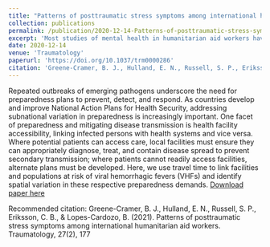 ```yaml
---
title: "Patterns of posttraumatic stress symptoms among international humanitarian aid workers"
collection: publications
permalink: /publication/2020-12-14-Patterns-of-posttraumatic-stress-symptoms-among-aid-workers
excerpt: 'Most studies of mental health in humanitarian aid workers have found low levels of posttraumatic stress disorder, making it hard to disaggregate and look at differences between subgroups. This study sought to identify the risk and protective factors associated with resistant, resilient, and nonresilient trajectories of stress response over time that could be used to inform more targeted training and organizational support programs for aid workers. Aid workers from 19 qualifying humanitarian organizations who aged =18 years and were to deploy for 3 to 12 months completed questionnaires at 3 time points (pre, post, and follow-up). We identified 3 unique groups (nonresilient, resistant, and resilient) using latent class growth analysis and identified predictors of subgroup classification using multivariate logistic regression. Single individuals were less likely to be in the resilient group than in the resistant group compared to coupled individuals. Individuals with one prior deployment were three times more likely to be nonresilient than resistant compared to individuals with no previous deployments. There was no significant difference in resistant, resilient, and nonresilient classification for individuals with >2 deployments. Findings suggest a need for supplemental training and psychosocial support post the first deployment as well as resources focused on potential this should be cumulative rather than accumulative effects of stress and trauma exposure for more seasoned deployers.'
date: 2020-12-14
venue: 'Traumatology'
paperurl: 'https://doi.org/10.1037/trm0000286'
citation: 'Greene-Cramer, B. J., Hulland, E. N., Russell, S. P., Eriksson, C. B., & Lopes-Cardozo, B. (2021). Patterns of posttraumatic stress symptoms among international humanitarian aid workers. Traumatology, 27(2), 177'
---
```

Repeated outbreaks of emerging pathogens underscore the need for preparedness plans to prevent, detect, and respond. As countries develop and improve National Action Plans for Health Security, addressing subnational variation in preparedness is increasingly important. One facet of preparedness and mitigating disease transmission is health facility accessibility, linking infected persons with health systems and vice versa. Where potential patients can access care, local facilities must ensure they can appropriately diagnose, treat, and contain disease spread to prevent secondary transmission; where patients cannot readily access facilities, alternate plans must be developed. Here, we use travel time to link facilities and populations at risk of viral hemorrhagic fevers (VHFs) and identify spatial variation in these respective preparedness demands.
[Download paper here](http://ehulland.github.io/files/Hulland_2019_BMC_Medicine.pdf)

Recommended citation: Greene-Cramer, B. J., Hulland, E. N., Russell, S. P., Eriksson, C. B., & Lopes-Cardozo, B. (2021). Patterns of posttraumatic stress symptoms among international humanitarian aid workers. Traumatology, 27(2), 177
